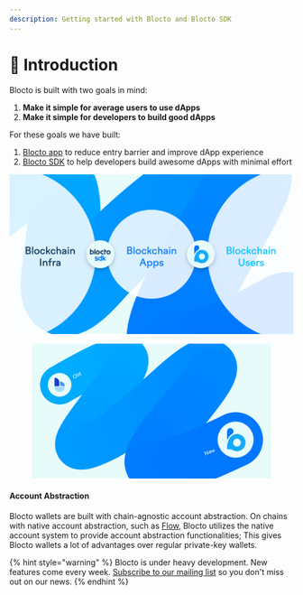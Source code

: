 ```yaml
---
description: Getting started with Blocto and Blocto SDK
---
```


# 📣 Introduction

Blocto is built with two goals in mind:

1. **Make it simple for average users to use dApps**
2. **Make it simple for developers to build good dApps**

For these goals we have built:

1. [Blocto app](broken-reference) to reduce entry barrier and improve dApp experience
2. [Blocto SDK](blocto-sdk/overview.md) to help developers build awesome dApps with minimal effort

![](.gitbook/assets/BloctoSDK_Banner_20221102_1440x810-02.jpeg)

<figure><img src=".gitbook/assets/BloctoSDK_Banner_20221102_1440x810-01.jpeg" alt=""><figcaption></figcaption></figure>

#### Account Abstraction

Blocto wallets are built with chain-agnostic account abstraction. On chains with native account abstraction, such as [Flow](https://flow.com/), Blocto utilizes the native account system to provide account abstraction functionalities; This gives Blocto wallets a lot of advantages over regular private-key wallets.

{% hint style="warning" %}
Blocto is under heavy development. New features come every week. [Subscribe to our mailing list](https://blocto.typeform.com/to/nJTnwcjv) so you don't miss out on our news.
{% endhint %}

